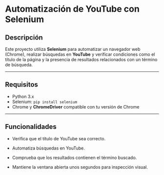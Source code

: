# **Automatización de YouTube con Selenium**

## **Descripción**
Este proyecto utiliza **Selenium** para automatizar un navegador web (Chrome), realizar búsquedas en **YouTube** y verificar condiciones como el título de la página y la presencia de resultados relacionados con un término de búsqueda.

---

## **Requisitos**
- Python 3.x  
- Selenium: `pip install selenium`  
- Chrome y **ChromeDriver** compatible con tu versión de Chrome  

---

## **Funcionalidades**

- Verifica que el título de YouTube sea correcto.

- Automatiza búsquedas en YouTube.

- Comprueba que los resultados contienen el término buscado.

- Mantiene la ventana abierta unos segundos para inspección visual.
